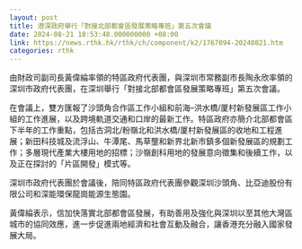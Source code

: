 ```yaml
---
layout: post
title: 港深政府舉行「對接北部都會區發展策略專班」第五次會議
date: 2024-08-21 18:53:48.000000000 +08:00
link: https://news.rthk.hk/rthk/ch/component/k2/1767094-20240821.htm
categories: rthk
---
```


由財政司副司長黃偉綸率領的特區政府代表團，與深圳市常務副市長陶永欣率領的深圳市政府代表團，在深圳舉行「對接北部都會區發展策略專班」第五次會議。

在會議上，雙方匯報了沙頭角合作區工作小組和前海–洪水橋/厦村新發展區工作小組的工作進展，以及跨境軌道交通和口岸的最新工作。特區政府亦簡介北部都會區下半年的工作重點，包括古洞北/粉嶺北和洪水橋/厦村新發展區的收地和工程進展；新田科技城及流浮山、牛潭尾、馬草壟和新界北新市鎮多個新發展區的規劃工作；多層現代產業大樓用地的招標；沙嶺創科用地的發展意向徵集和後續工作，以及正在探討的「片區開發」模式等。 

深圳市政府代表團於會議後，陪同特區政府代表團參觀深圳沙頭角、比亞迪股份有限公司和深能環保龍崗能源生態園。

黃偉綸表示，信加快落實北部都會區發展，有助善用及強化與深圳以至其他大灣區城市的協同效應，進一步促進兩地經濟和社會互動及融合，讓香港充分融入國家發展大局。
